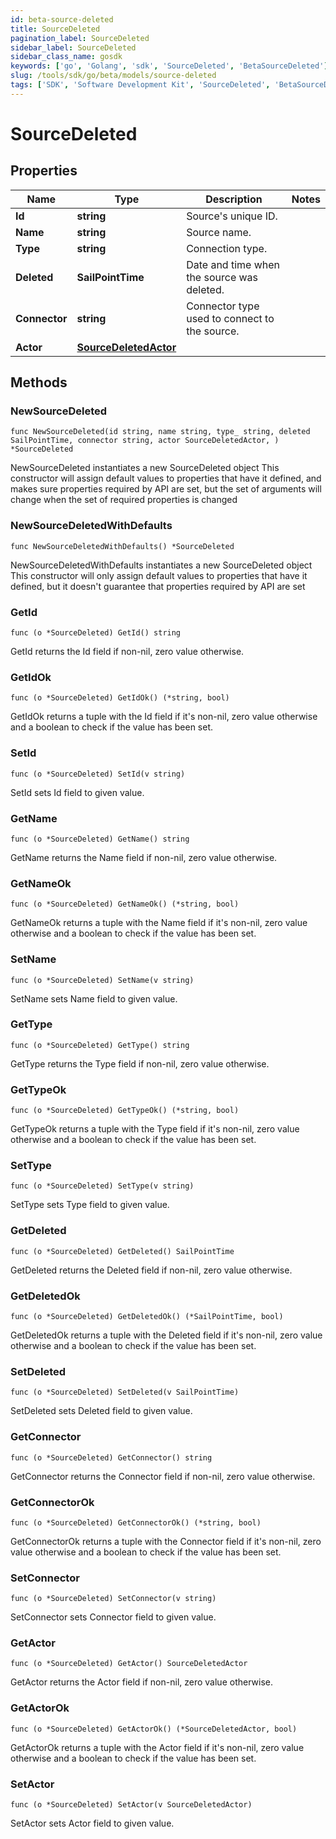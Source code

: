 ```yaml
---
id: beta-source-deleted
title: SourceDeleted
pagination_label: SourceDeleted
sidebar_label: SourceDeleted
sidebar_class_name: gosdk
keywords: ['go', 'Golang', 'sdk', 'SourceDeleted', 'BetaSourceDeleted'] 
slug: /tools/sdk/go/beta/models/source-deleted
tags: ['SDK', 'Software Development Kit', 'SourceDeleted', 'BetaSourceDeleted']
---
```


# SourceDeleted

## Properties

Name | Type | Description | Notes
------------ | ------------- | ------------- | -------------
**Id** | **string** | Source's unique ID. | 
**Name** | **string** | Source name. | 
**Type** | **string** | Connection type. | 
**Deleted** | **SailPointTime** | Date and time when the source was deleted. | 
**Connector** | **string** | Connector type used to connect to the source. | 
**Actor** | [**SourceDeletedActor**](source-deleted-actor) |  | 

## Methods

### NewSourceDeleted

`func NewSourceDeleted(id string, name string, type_ string, deleted SailPointTime, connector string, actor SourceDeletedActor, ) *SourceDeleted`

NewSourceDeleted instantiates a new SourceDeleted object
This constructor will assign default values to properties that have it defined,
and makes sure properties required by API are set, but the set of arguments
will change when the set of required properties is changed

### NewSourceDeletedWithDefaults

`func NewSourceDeletedWithDefaults() *SourceDeleted`

NewSourceDeletedWithDefaults instantiates a new SourceDeleted object
This constructor will only assign default values to properties that have it defined,
but it doesn't guarantee that properties required by API are set

### GetId

`func (o *SourceDeleted) GetId() string`

GetId returns the Id field if non-nil, zero value otherwise.

### GetIdOk

`func (o *SourceDeleted) GetIdOk() (*string, bool)`

GetIdOk returns a tuple with the Id field if it's non-nil, zero value otherwise
and a boolean to check if the value has been set.

### SetId

`func (o *SourceDeleted) SetId(v string)`

SetId sets Id field to given value.


### GetName

`func (o *SourceDeleted) GetName() string`

GetName returns the Name field if non-nil, zero value otherwise.

### GetNameOk

`func (o *SourceDeleted) GetNameOk() (*string, bool)`

GetNameOk returns a tuple with the Name field if it's non-nil, zero value otherwise
and a boolean to check if the value has been set.

### SetName

`func (o *SourceDeleted) SetName(v string)`

SetName sets Name field to given value.


### GetType

`func (o *SourceDeleted) GetType() string`

GetType returns the Type field if non-nil, zero value otherwise.

### GetTypeOk

`func (o *SourceDeleted) GetTypeOk() (*string, bool)`

GetTypeOk returns a tuple with the Type field if it's non-nil, zero value otherwise
and a boolean to check if the value has been set.

### SetType

`func (o *SourceDeleted) SetType(v string)`

SetType sets Type field to given value.


### GetDeleted

`func (o *SourceDeleted) GetDeleted() SailPointTime`

GetDeleted returns the Deleted field if non-nil, zero value otherwise.

### GetDeletedOk

`func (o *SourceDeleted) GetDeletedOk() (*SailPointTime, bool)`

GetDeletedOk returns a tuple with the Deleted field if it's non-nil, zero value otherwise
and a boolean to check if the value has been set.

### SetDeleted

`func (o *SourceDeleted) SetDeleted(v SailPointTime)`

SetDeleted sets Deleted field to given value.


### GetConnector

`func (o *SourceDeleted) GetConnector() string`

GetConnector returns the Connector field if non-nil, zero value otherwise.

### GetConnectorOk

`func (o *SourceDeleted) GetConnectorOk() (*string, bool)`

GetConnectorOk returns a tuple with the Connector field if it's non-nil, zero value otherwise
and a boolean to check if the value has been set.

### SetConnector

`func (o *SourceDeleted) SetConnector(v string)`

SetConnector sets Connector field to given value.


### GetActor

`func (o *SourceDeleted) GetActor() SourceDeletedActor`

GetActor returns the Actor field if non-nil, zero value otherwise.

### GetActorOk

`func (o *SourceDeleted) GetActorOk() (*SourceDeletedActor, bool)`

GetActorOk returns a tuple with the Actor field if it's non-nil, zero value otherwise
and a boolean to check if the value has been set.

### SetActor

`func (o *SourceDeleted) SetActor(v SourceDeletedActor)`

SetActor sets Actor field to given value.



